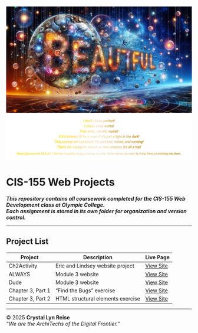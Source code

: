 ![Beautiful Banner](./beaut.2.jpg)  
![Tagline](./tagline.svg)

# CIS-155 Web Projects

***This repository contains all coursework completed for the CIS-155 Web Development class at Olympic College.  
Each assignment is stored in its own folder for organization and version control.***

---

## Project List

| Project | Description | Live Page |
|----------|--------------|-----------|
| Ch2Activity | Eric and Lindsey website project | [View Site](https://olympicc1.github.io/CIS-155/Ch2Activity/) |
| ALWAYS | Module 3 website | [View Site](https://olympicc1.github.io/CIS-155/ALWAYS/) |
| Dude | Module 3 website | [View Site](https://olympicc1.github.io/CIS-155/Dude/) |
| Chapter 3, Part 1 | “Find the Bugs” exercise | [View Site](https://olympicc1.github.io/CIS-155/Chapter%203%2C%20Part%201%20Exercise%20Code/) |
| Chapter 3, Part 2 | HTML structural elements exercise | [View Site](https://olympicc1.github.io/CIS-155/Chapter%203%2C%20Part%202%20Exercise%20Code/) |

---

© 2025 **Crystal Lyn Reise**  
*“We are the ArchiTechs of the Digital Frontier.”*
